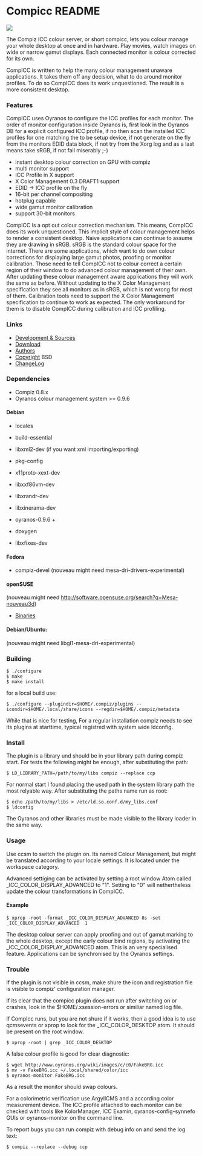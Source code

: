 # Compicc README

![](http://www.oyranos.org/images/compicc_logo.svg)

The Compiz ICC colour server, or short compicc, lets you colour manage your
whole desktop at once and in hardware. Play movies, watch images on wide or
narrow gamut displays. Each connected monitor is colour corrected for its
own.

CompICC is written to help the many colour management unaware applications.
It takes them off any decision, what to do around monitor profiles. To do 
so CompICC does its work unquestioned. The result is a more consistent 
desktop.


### Features

CompICC uses Oyranos to configure the ICC profiles for each monitor.
The order of monitor configuration inside Oyranos is, first look in the 
Oyranos DB for a explicit configured ICC profile, if no then scan
the installed ICC profiles for one matching the to be setup device, if not 
generate on the fly from the monitors EDID data block, if not 
try from the Xorg log and as a last means take sRGB, if not 
fail miserably ;-)

* instant desktop colour correction on GPU with compiz
* multi monitor support
* ICC Profile in X support
* X Color Management 0.3 DRAFT1 support
* EDID -> ICC profile on the fly
* 16-bit per channel compositing
* hotplug capable
* wide gamut monitor calibration
* support 30-bit monitors

CompICC is a opt out colour correction mechanism. This means, CompICC does 
its work unquestioned. This implicit style of colour management helps to 
render a consistent desktop. Naive applications can continue to assume they
are drawing in sRGB. sRGB is the standard colour space for the internet. 
There are some applications, which want to do own colour corrections for 
displaying large gamut photos, proofing or monitor calibration. Those need 
to tell CompICC not to colour correct a certain region of their window to 
do advanced colour management of their own. After updating these colour 
management aware applications they will work the same as before. Without 
updating to the X Color Management specification they see all monitors as 
in sRGB, which is not wrong for most of them. Calibration tools need to 
support the X Color Management specification to continue to work as 
expected. The only workaround for them is to disable CompICC during 
calibration and ICC profiling.


### Links
* [Development & Sources](https://github.com/compiz-reloaded/compicc)
* [Download](https://github.com/compiz-reloaded/compicc/releases)
* [Authors](AUTHORS.md)
* [Copyright](COPYING.md) BSD
* [ChangeLog](ChangeLog.md)

### Dependencies
* Compiz 0.8.x
* Oyranos colour management system >= 0.9.6

#### Debian
* locales
* build-essential
* libxml2-dev (if you want xml importing/exporting)

* pkg-config
* x11proto-xext-dev
* libxxf86vm-dev
* libxrandr-dev
* libxinerama-dev
* oyranos-0.9.6 +
* doxygen
* libxfixes-dev

#### Fedora
* compiz-devel
(nouveau might need mesa-dri-drivers-experimental)

#### openSUSE
(nouveau might need http://software.opensuse.org/search?q=Mesa-nouveau3d)

* [Binaries](http://www.oyranos.org/compicc/)

#### Debian/Ubuntu:
(nouveau might need libgl1-mesa-dri-experimental)

### Building

    $ ./configure
    $ make
    $ make install

for a local build use:

    $ ./configure --plugindir=$HOME/.compiz/plugins --icondir=$HOME/.local/share/icons --regdir=$HOME/.compiz/metadata

While that is nice for testing, For a regular installation compiz needs to
see its plugins at starttime, typical registred with system wide ldconfig.

### Install
The plugin is a library und should be in your library path during compiz
start. For tests the following might be enough, after substituting the path:

    $ LD_LIBRARY_PATH=/path/to/my/libs compiz --replace ccp

For normal start I found placing the used path in the system library path 
the most relyable way. After substituting the paths name run as root:

    $ echo /path/to/my/libs > /etc/ld.so.conf.d/my_libs.conf
    $ ldconfig

The Oyranos and other libraries must be made visible to the library loader
in the same way.

### Usage
Use ccsm to switch the plugin on. Its named Colour Management, but might be
translated according to your locale settings. It is located under the workspace category.

Advanced settiging can be activated by setting a root window
Atom called \_ICC\_COLOR\_DISPLAY\_ADVANCED to "1". 
Setting to "0" will nethertheless update the colour transformations in 
CompICC.

#### Example

    $ xprop -root -format _ICC_COLOR_DISPLAY_ADVANCED 8s -set _ICC_COLOR_DISPLAY_ADVANCED  1

The desktop colour server can apply proofing and out of gamut marking
to the whole desktop, except the early colour bind regions, by activating
the \_ICC\_COLOR\_DISPLAY\_ADVANCED atom. This is an very specialised feature. 
Applications can be synchronised by the Oyranos settings.

### Trouble
If the plugin is not visible in ccsm, make shure the icon and 
registration file is visible to compiz' configuration manager.

If its clear that the compicc plugin does not run after switching on or 
crashes, look in the $HOME/.xsession-errors or similiar named log file.

If CompIcc runs, but you are not shure if it works, then
a good idea is to use qcmsevents or xprop to look for the
\_ICC\_COLOR\_DESKTOP atom. It should be present on the root window.

    $ xprop -root | grep _ICC_COLOR_DESKTOP

A false colour profile is good for clear diagnostic:

    $ wget http://www.oyranos.org/wiki/images/c/c0/FakeBRG.icc
    $ mv -v FakeBRG.icc ~/.local/shared/color/icc
    $ oyranos-monitor FakeBRG.icc

As a result the monitor should swap colours.

For a colorimetric verification use ArgyllCMS and a according color measurement device. The ICC profile attached to each monitor can be checked with tools like KolorManager, ICC Examin, oyranos-config-synnefo GUIs or oyranos-monitor on the command line.

To report bugs you can run compiz with debug info on and send the log text:

    $ compiz --replace --debug ccp
